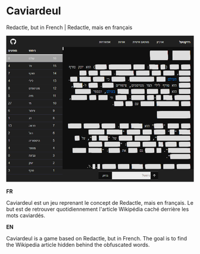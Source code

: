 # Caviardeul

Redactle, but in French | Redactle, mais en français

![Caviardeul](https://github.com/julienc91/caviardeul/raw/main/public/caviardeul.png)

**FR**

Caviardeul est un jeu reprenant le concept de Redactle, mais en français.
Le but est de retrouver quotidiennement l'article Wikipédia caché derrière les mots caviardés.

**EN**

Caviardeul is a game based on Redactle, but in French.
The goal is to find the Wikipedia article hidden behind the obfuscated words.
